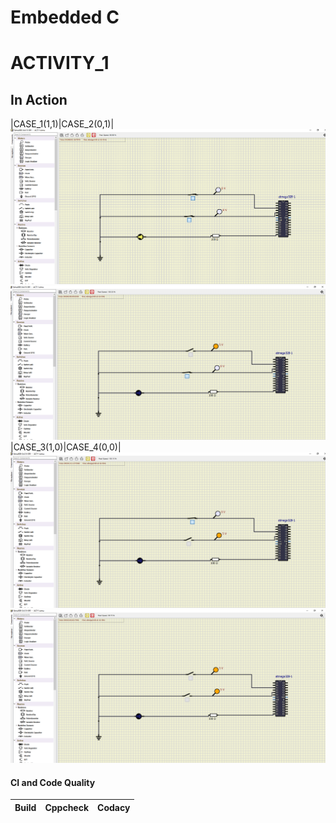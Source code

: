 # Embedded C 

# ACTIVITY_1

## In Action
|CASE_1(1,1)|CASE_2(0,1)|
![CASE_1(1,1)](ACTIVITY-1/PIC1.png)![CASE_2(0,1)](ACTIVITY-1/PIC2.png)
|CASE_3(1,0)|CASE_4(0,0)|
![CASE_3(1,0)](ACTIVITY-1/PIC3.png)![CASE_4(0,0)](ACTIVITY-1/PIC4.png)


#### CI and Code Quality

|Build|Cppcheck|Codacy|
|:--:|:--:|:--:|
